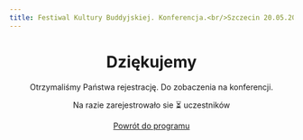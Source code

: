 ```yaml
---
title: Festiwal Kultury Buddyjskiej. Konferencja.<br/>Szczecin 20.05.2023
---
```


<script src="https://unpkg.com/htmx.org@1.9.0"></script>
<center>

# Dziękujemy

Otrzymaliśmy Państwa rejestrację. Do zobaczenia na konferencji.

Na razie zarejestrowało sie <span hx-get="https://attendance.budda-fest.pl/register/attendance" hx-trigger="load" hx-swap="innerHTML">⏳</span> uczestników

<a href="/" style="text-decoration:underline;">Powrót do programu</a>

</center>